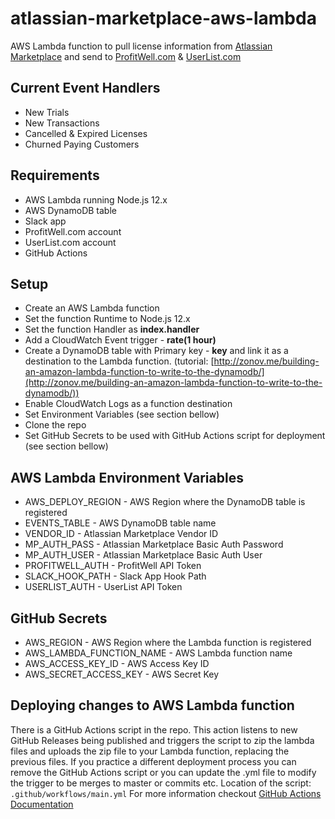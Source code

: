 # atlassian-marketplace-aws-lambda
AWS Lambda function to pull license information from [Atlassian Marketplace](https://marketplace.atlassian.com) and send to [ProfitWell.com](https://ProfitWell.com) &amp; [UserList.com](https://UserList.com)

## Current Event Handlers
 - New Trials
 - New Transactions
 - Cancelled & Expired Licenses
 - Churned Paying Customers

## Requirements
 - AWS Lambda running Node.js 12.x
 - AWS DynamoDB table
 - Slack app
 - ProfitWell.com account
 - UserList.com account
 - GitHub Actions

## Setup
 - Create an AWS Lambda function
 - Set the function Runtime to Node.js 12.x
 - Set the function Handler as **index.handler**
 - Add a CloudWatch Event trigger - **rate(1 hour)**
 - Create a DynamoDB table with Primary key - **key** and link it as a destination to the Lambda function. (tutorial: [http://zonov.me/building-an-amazon-lambda-function-to-write-to-the-dynamodb/](http://zonov.me/building-an-amazon-lambda-function-to-write-to-the-dynamodb/))
 - Enable CloudWatch Logs as a function destination
 - Set Environment Variables (see section bellow)
 - Clone the repo
 - Set GitHub Secrets to be used with GitHub Actions script for deployment (see section bellow)

## AWS Lambda Environment Variables
 - AWS_DEPLOY_REGION  - AWS Region where the DynamoDB table is registered
 - EVENTS_TABLE - AWS DynamoDB table name
 - VENDOR_ID - Atlassian Marketplace Vendor ID
 - MP_AUTH_PASS - Atlassian Marketplace Basic Auth Password
 - MP_AUTH_USER - Atlassian Marketplace Basic Auth User
 - PROFITWELL_AUTH - ProfitWell API Token
 - SLACK_HOOK_PATH - Slack App Hook Path
 - USERLIST_AUTH - UserList API Token

## GitHub Secrets
 - AWS_REGION - AWS Region where the Lambda function is registered
 - AWS_LAMBDA_FUNCTION_NAME - AWS Lambda function name
 - AWS_ACCESS_KEY_ID - AWS Access Key ID
 - AWS_SECRET_ACCESS_KEY - AWS Secret Key

## Deploying changes to AWS Lambda function
There is a GitHub Actions script in the repo. This action listens to new GitHub Releases being published and triggers the script to zip the lambda files and uploads the zip file to your Lambda function, replacing the previous files. If you practice a different deployment process you can remove the GitHub Actions script or you can update the .yml file to modify the trigger to be merges to master or commits etc.
Location of the script: `.github/workflows/main.yml`
For more information checkout [GitHub Actions Documentation](https://help.github.com/en/actions)
